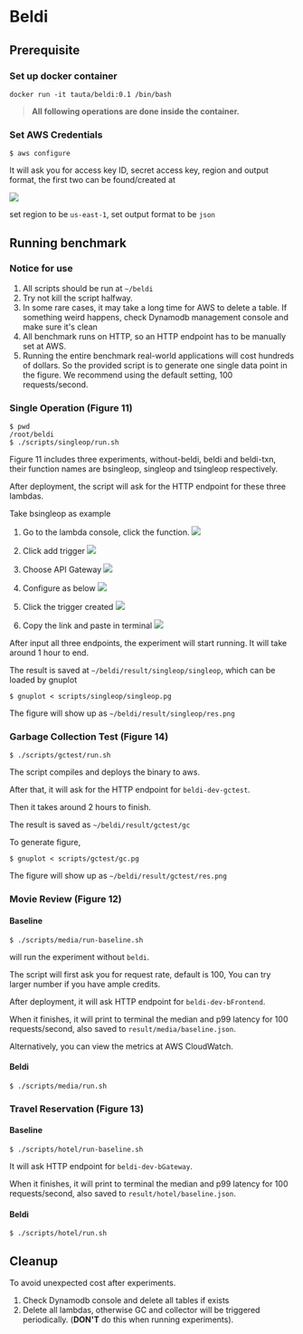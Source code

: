 # Beldi

## Prerequisite

### Set up docker container
```
docker run -it tauta/beldi:0.1 /bin/bash
```

> **All following operations are done inside the container.**

### Set AWS Credentials
```
$ aws configure
```
It will ask you for access key ID, secret access key, region and output format,
the first two can be found/created at

![](../image/1.png)

set region to be `us-east-1`, set output format to be `json`

## Running benchmark
### Notice for use
1. All scripts should be run at `~/beldi`
2. Try not kill the script halfway.
3. In some rare cases, it may take a long time for AWS to delete a table.
If something weird happens, check Dynamodb management console and make sure it's clean
4. All benchmark runs on HTTP, so an HTTP endpoint has to be manually set at AWS.
5. Running the entire benchmark real-world applications will cost hundreds of dollars.
So the provided script is to generate one single data point in the figure.
We recommend using the default setting, 100 requests/second.

### Single Operation (Figure 11)
```
$ pwd
/root/beldi
$ ./scripts/singleop/run.sh
```
Figure 11 includes three experiments, without-beldi, beldi and beldi-txn,
their function names are bsingleop, singleop and tsingleop  respectively.

After deployment, the script will ask for the HTTP endpoint for these three lambdas.

Take bsingleop as example

1. Go to the lambda console, click the function.
![](../image/2.png)

2. Click add trigger
![](../image/3.png)

3. Choose API Gateway
![](../image/4.png)

4. Configure as below
![](../image/5.png)

5. Click the trigger created
![](../image/6.png)

6. Copy the link and paste in terminal
![](../image/7.png)

After input all three endpoints, the experiment will start running.
It will take around 1 hour to end.

The result is saved at `~/beldi/result/singleop/singleop`, which can be loaded by gnuplot
```
$ gnuplot < scripts/singleop/singleop.pg
```
The figure will show up as `~/beldi/result/singleop/res.png`

### Garbage Collection Test (Figure 14)
```
$ ./scripts/gctest/run.sh
```
The script compiles and deploys the binary to aws.

After that, it will ask for the HTTP endpoint for `beldi-dev-gctest`.

Then it takes around 2 hours to finish.

The result is saved as `~/beldi/result/gctest/gc`

To generate figure,
```
$ gnuplot < scripts/gctest/gc.pg
```
The figure will show up as `~/beldi/result/gctest/res.png`

### Movie Review (Figure 12)
#### Baseline
```
$ ./scripts/media/run-baseline.sh
```
will run the experiment without `beldi`.

The script will first ask you for request rate, default is 100,
You can try larger number if you have ample credits.

After deployment, it will ask HTTP endpoint for `beldi-dev-bFrontend`.

When it finishes, it will print to terminal the median and p99 latency for 100 requests/second,
also saved to `result/media/baseline.json`.

Alternatively, you can view the metrics at AWS CloudWatch.

#### Beldi
```
$ ./scripts/media/run.sh
```

### Travel Reservation (Figure 13)
#### Baseline
```
$ ./scripts/hotel/run-baseline.sh
```
It will ask HTTP endpoint for `beldi-dev-bGateway`.

When it finishes, it will print to terminal the median and p99 latency for 100 requests/second,
also saved to `result/hotel/baseline.json`.

#### Beldi
```
$ ./scripts/hotel/run.sh
```

## Cleanup
To avoid unexpected cost after experiments.

1. Check Dynamodb console and delete all tables if exists
2. Delete all lambdas, otherwise GC and collector will be triggered periodically.
(**DON'T** do this when running experiments).
